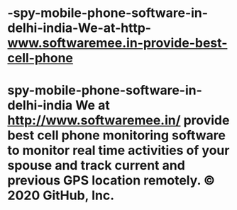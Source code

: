 # -spy-mobile-phone-software-in-delhi-india-We-at-http-www.softwaremee.in-provide-best-cell-phone
 # spy-mobile-phone-software-in-delhi-india We at http://www.softwaremee.in/ provide best cell phone monitoring software to monitor real time activities of your spouse and track current and previous GPS location remotely.  © 2020 GitHub, Inc.

